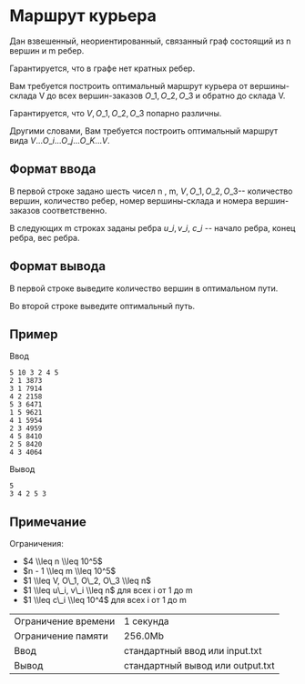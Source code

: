 # Маршрут курьера

Дан взвешенный, неориентированный, связанный граф состоящий из n вершин и m ребер.

Гарантируется, что в графе нет кратных ребер.

Вам требуется построить оптимальный маршрут курьера от вершины-склада V до всех вершин-заказов $O\_1, O\_2, O\_3$​ и обратно до склада V.

Гарантируется, что $V, O\_1, O\_2, O\_3$ попарно различны.

Другими словами, Вам требуется построить оптимальный маршрут вида $V ... O\_i ... O\_j ... O\_K ... V$.

## Формат ввода

В первой строке задано шесть чисел n , m, $V, O\_1, O\_2, O\_3$​ -- количество вершин, количество ребер, номер вершины-склада и номера вершин-заказов соответственно.

В следующих m строках заданы ребра $u\_i, v\_i$, $c\_i$​ -- начало ребра, конец ребра, вес ребра.

## Формат вывода

В первой строке выведите количество вершин в оптимальном пути.

Во второй строке выведите оптимальный путь.

## Пример

Ввод

    5 10 3 2 4 5
    2 1 3873
    3 1 7914
    4 2 2158
    5 3 6471
    1 5 9621
    4 1 5954
    2 3 4959
    4 5 8410
    2 5 8420
    4 3 4064
    

Вывод

    5
    3 4 2 5 3
    

## Примечание

Ограничения:

*   $4 \\leq n \\leq 10^5$
*   $n - 1 \\leq m \\leq 10^5$
*   $1 \\leq V, O\_1, O\_2, O\_3 \\leq n$
*   $1 \\leq u\_i, v\_i \\leq n$ для всех i от 1 до m
*   $1 \\leq c\_i \\leq 10^4$ для всех i от 1 до m

<table>
 <tr class="time-limit">
    <td class="property-title">Ограничение времени</td>
    <td>1&nbsp;секунда</td>
 </tr>
 <tr class="memory-limit">
    <td class="property-title">Ограничение памяти</td>
    <td>256.0Mb</td>
 </tr>
 <tr class="input-file">
    <td class="property-title">Ввод</td>
    <td colspan="1">стандартный ввод или input.txt</td>
 </tr>
 <tr class="output-file">
    <td class="property-title">Вывод</td>
    <td colspan="1">стандартный вывод или output.txt</td>
 </tr>
</table>
